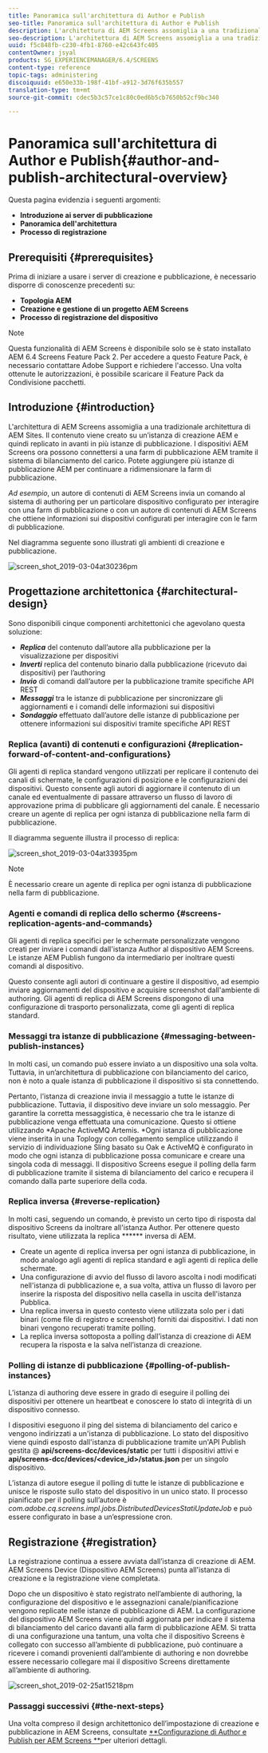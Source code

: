 ```yaml
---
title: Panoramica sull'architettura di Author e Publish
seo-title: Panoramica sull'architettura di Author e Publish
description: L'architettura di AEM Screens assomiglia a una tradizionale architettura di AEM Sites. Il contenuto viene creato su un’istanza di creazione AEM e quindi replicato in avanti in più istanze di pubblicazione. Per ulteriori informazioni su come creare e pubblicare una panoramica dell’architettura, consultate questa pagina.
seo-description: L'architettura di AEM Screens assomiglia a una tradizionale architettura di AEM Sites. Il contenuto viene creato su un’istanza di creazione AEM e quindi replicato in avanti in più istanze di pubblicazione. Per ulteriori informazioni su come creare e pubblicare una panoramica dell’architettura, consultate questa pagina.
uuid: f5c848fb-c230-4fb1-8760-e42c643fc405
contentOwner: jsyal
products: SG_EXPERIENCEMANAGER/6.4/SCREENS
content-type: reference
topic-tags: administering
discoiquuid: e650e33b-198f-41bf-a912-3d76f635b557
translation-type: tm+mt
source-git-commit: cdec5b3c57ce1c80c0ed6b5cb7650b52cf9bc340

---
```



# Panoramica sull&#39;architettura di Author e Publish{#author-and-publish-architectural-overview}

Questa pagina evidenzia i seguenti argomenti:

* **Introduzione ai server di pubblicazione**
* **Panoramica dell&#39;architettura**
* **Processo di registrazione**

## Prerequisiti {#prerequisites}

Prima di iniziare a usare i server di creazione e pubblicazione, è necessario disporre di conoscenze precedenti su:

* **Topologia AEM**
* **Creazione e gestione di un progetto AEM Screens**
* **Processo di registrazione del dispositivo**

>[!NOTE]
>
>Questa funzionalità di AEM Screens è disponibile solo se è stato installato AEM 6.4 Screens Feature Pack 2. Per accedere a questo Feature Pack, è necessario contattare Adobe Support e richiedere l&#39;accesso. Una volta ottenute le autorizzazioni, è possibile scaricare il Feature Pack da Condivisione pacchetti.

## Introduzione {#introduction}

L&#39;architettura di AEM Screens assomiglia a una tradizionale architettura di AEM Sites. Il contenuto viene creato su un’istanza di creazione AEM e quindi replicato in avanti in più istanze di pubblicazione. I dispositivi AEM Screens ora possono connettersi a una farm di pubblicazione AEM tramite il sistema di bilanciamento del carico. Potete aggiungere più istanze di pubblicazione AEM per continuare a ridimensionare la farm di pubblicazione.

*Ad esempio*, un autore di contenuti di AEM Screens invia un comando al sistema di authoring per un particolare dispositivo configurato per interagire con una farm di pubblicazione o con un autore di contenuti di AEM Screens che ottiene informazioni sui dispositivi configurati per interagire con le farm di pubblicazione.

Nel diagramma seguente sono illustrati gli ambienti di creazione e pubblicazione.

![screen_shot_2019-03-04at30236pm](assets/screen_shot_2019-03-04at30236pm.png)

## Progettazione architettonica {#architectural-design}

Sono disponibili cinque componenti architettonici che agevolano questa soluzione:

* ***Replica*** del contenuto dall’autore alla pubblicazione per la visualizzazione per dispositivi
* ***Inverti*** replica del contenuto binario dalla pubblicazione (ricevuto dai dispositivi) per l’authoring
* ***Invio*** di comandi dall’autore per la pubblicazione tramite specifiche API REST
* ***Messaggi*** tra le istanze di pubblicazione per sincronizzare gli aggiornamenti e i comandi delle informazioni sui dispositivi
* ***Sondaggio*** effettuato dall’autore delle istanze di pubblicazione per ottenere informazioni sui dispositivi tramite specifiche API REST

### Replica (avanti) di contenuti e configurazioni {#replication-forward-of-content-and-configurations}

Gli agenti di replica standard vengono utilizzati per replicare il contenuto dei canali di schermate, le configurazioni di posizione e le configurazioni dei dispositivi. Questo consente agli autori di aggiornare il contenuto di un canale ed eventualmente di passare attraverso un flusso di lavoro di approvazione prima di pubblicare gli aggiornamenti del canale. È necessario creare un agente di replica per ogni istanza di pubblicazione nella farm di pubblicazione.

Il diagramma seguente illustra il processo di replica:

![screen_shot_2019-03-04at33935pm](assets/screen_shot_2019-03-04at33935pm.png)

>[!NOTE]
>
>È necessario creare un agente di replica per ogni istanza di pubblicazione nella farm di pubblicazione.

### Agenti e comandi di replica dello schermo {#screens-replication-agents-and-commands}

Gli agenti di replica specifici per le schermate personalizzate vengono creati per inviare i comandi dall&#39;istanza Author al dispositivo AEM Screens. Le istanze AEM Publish fungono da intermediario per inoltrare questi comandi al dispositivo.

Questo consente agli autori di continuare a gestire il dispositivo, ad esempio inviare aggiornamenti del dispositivo e acquisire screenshot dall&#39;ambiente di authoring. Gli agenti di replica di AEM Screens dispongono di una configurazione di trasporto personalizzata, come gli agenti di replica standard.

### Messaggi tra istanze di pubblicazione {#messaging-between-publish-instances}

In molti casi, un comando può essere inviato a un dispositivo una sola volta. Tuttavia, in un’architettura di pubblicazione con bilanciamento del carico, non è noto a quale istanza di pubblicazione il dispositivo si sta connettendo.

Pertanto, l’istanza di creazione invia il messaggio a tutte le istanze di pubblicazione. Tuttavia, il dispositivo deve inviare un solo messaggio. Per garantire la corretta messaggistica, è necessario che tra le istanze di pubblicazione venga effettuata una comunicazione. Questo si ottiene utilizzando *Apache ActiveMQ Artemis. *Ogni istanza di pubblicazione viene inserita in una Toplogy con collegamento semplice utilizzando il servizio di individuazione Sling basato su Oak e ActiveMQ è configurato in modo che ogni istanza di pubblicazione possa comunicare e creare una singola coda di messaggi. Il dispositivo Screens esegue il polling della farm di pubblicazione tramite il sistema di bilanciamento del carico e recupera il comando dalla parte superiore della coda.

### Replica inversa {#reverse-replication}

In molti casi, seguendo un comando, è previsto un certo tipo di risposta dal dispositivo Screens da inoltrare all&#39;istanza Author. Per ottenere questo risultato, viene utilizzata la replica ****** inversa di AEM.

* Create un agente di replica inversa per ogni istanza di pubblicazione, in modo analogo agli agenti di replica standard e agli agenti di replica delle schermate.
* Una configurazione di avvio del flusso di lavoro ascolta i nodi modificati nell&#39;istanza di pubblicazione e, a sua volta, attiva un flusso di lavoro per inserire la risposta del dispositivo nella casella in uscita dell&#39;istanza Pubblica.
* Una replica inversa in questo contesto viene utilizzata solo per i dati binari (come file di registro e screenshot) forniti dai dispositivi. I dati non binari vengono recuperati tramite polling.
* La replica inversa sottoposta a polling dall’istanza di creazione di AEM recupera la risposta e la salva nell’istanza di creazione.

### Polling di istanze di pubblicazione {#polling-of-publish-instances}

L’istanza di authoring deve essere in grado di eseguire il polling dei dispositivi per ottenere un heartbeat e conoscere lo stato di integrità di un dispositivo connesso.

I dispositivi eseguono il ping del sistema di bilanciamento del carico e vengono indirizzati a un&#39;istanza di pubblicazione. Lo stato del dispositivo viene quindi esposto dall&#39;istanza di pubblicazione tramite un&#39;API Publish gestita @ **api/screens-dcc/devices/static** per tutti i dispositivi attivi e **api/screens-dcc/devices/&lt;device_id>/status.json** per un singolo dispositivo.

L’istanza di autore esegue il polling di tutte le istanze di pubblicazione e unisce le risposte sullo stato del dispositivo in un unico stato. Il processo pianificato per il polling sull’autore è *com.adobe.cq.screens.impl.jobs.DistributedDevicesStatiUpdateJob* e può essere configurato in base a un’espressione cron.

## Registrazione {#registration}

La registrazione continua a essere avviata dall’istanza di creazione di AEM. AEM Screens Device (Dispositivo AEM Screens) punta all&#39;istanza di creazione e la registrazione viene completata.

Dopo che un dispositivo è stato registrato nell’ambiente di authoring, la configurazione del dispositivo e le assegnazioni canale/pianificazione vengono replicate nelle istanze di pubblicazione di AEM. La configurazione del dispositivo AEM Screens viene quindi aggiornata per indicare il sistema di bilanciamento del carico davanti alla farm di pubblicazione AEM. Si tratta di una configurazione una tantum, una volta che il dispositivo Screens è collegato con successo all’ambiente di pubblicazione, può continuare a ricevere i comandi provenienti dall’ambiente di authoring e non dovrebbe essere necessario collegare mai il dispositivo Screens direttamente all’ambiente di authoring.

![screen_shot_2019-02-25at15218pm](assets/screen_shot_2019-02-25at15218pm.png)

### Passaggi successivi {#the-next-steps}

Una volta compreso il design architettonico dell’impostazione di creazione e pubblicazione in AEM Screens, consultate [**Configurazione di Author e Publish per AEM Screens **](author-and-publish.md)per ulteriori dettagli.
